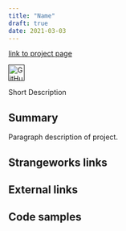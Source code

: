 ```yaml
---
title: "Name"
draft: true
date: 2021-03-03
---
```


[link to project page]()

[<img alt="GitHub Logomark" src="https://github.githubassets.com/images/modules/logos_page/GitHub-Mark.png" width="32">]()

Short Description

## Summary
Paragraph description of project.

## Strangeworks links


## External links


## Code samples